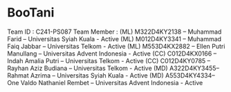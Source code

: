 # BooTani
Team ID		: C241-PS087
Team Member	: 
(ML) M322D4KY2138 – Muhammad Farid – Universitas Syiah Kuala - Active
(ML) M012D4KY3341 – Muhammad Faiq Jabbar – Universitas Telkom - Active
(ML) M553D4KX2882 – Ellen Putri Manullang – Universitas Advent Indonesia - Active
(CC) C012D4KX0166 – Indah Amalia Putri – Universitas Telkom - Active
(CC) C012D4KY0785 – Rayhan Aziz Budiana – Universitas Telkom - Active
(MD) A322D4KY3455– Rahmat Azrima – Universitas Syiah Kuala - Active
(MD) A553D4KY4334– One Valdo Nathaniel Rembet – Universitas Advent Indonesia - Active
